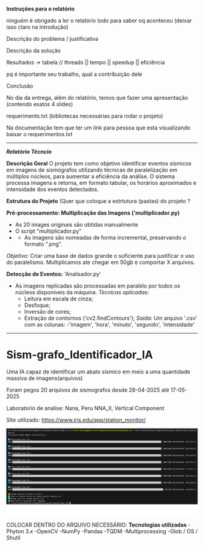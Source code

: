 **Instruções para o relatório**

ninguém é obrigado a ler o relatório todo para saber oq aconteceu (deixar isso claro na introdução)

Descrição do problema / justificativa

Descrição da solução

Resultados -> tabela // threads || tempo || speedup || eficiência

pq é importante seu trabalho, qual a contribuição dele

Conclusão

No dia da entrega, além do relatório, temos que fazer uma apresentação (contendo exatos 4 slides)


requeriments.txt (bibliotecas necessárias para rodar o projeto)

Na documentação tem que ter um link para pessoa que esta visualizando baixar o requerimentos.txt

---------------------------------------------------------------------------------------------------------------------------------------------------------------------------

*****Relatório Técncio*****

**Descrição Geral**
O projeto tem como objetivo identificar eventos sísmicos em imagens de sismógrafos utilizando técnicas de paralelização em múltiplos núcleos, para aumentar a eficiência da análise. O sistema processa imagens e retorna, em formato tabular, os horários aproximados e intensidade dos eventos detectados.

**Estrutura do Projeto**
(Quer que coloque a estrtutura (pastas) do projeto ?

**Pré-processamento: Multiplicação das Imagens ('multiplicador.py)**
- As 20 images originais são obtidas manualmente
- O script "multiplicador.py"
- - As imagens são nomeadas de forma incremental, preservando o formato ".png".
  
 *Objetivo:* Criar uma base de dados grande o suficiente para justificar o uso do paralelismo. Multiplicamos ate chegar em 50gb e comportar X arquivos.

**Detecção de Eventos:** 'Analisador.py'
- As imagens replicadas são processadas em paralelo por todos os núcleos disponíveis da máquina.
  *Técnicas aplicadas:*
  - Leitura em escala de cinza;
  - Desfoque;
  - Inversão de cores;
  - Extração de contornos ('cv2.findContours');
  *Saída:*
  Um arquivo '.csv' com as colunas:
  -'imagem', 'hora', 'minuto', 'segundo', 'intensidade'
---------------------------------------------------------------------------------------------------------------------------------------------------------------------------
# Sism-grafo_Identificador_IA
Uma IA capaz de identificar um abalo sísmico em meio a uma quantidade massiva de imagens(arquivos)

Foram pegos 20 arquivos de sismografos desde 28-04-2025 até 17-05-2025

Laboratorio de analise: Nana, Peru NNA_II, Vertical Component

Site utilizado: https://www.iris.edu/app/station_monitor/

![multiparelelismo](imagens_me/resultado.png)

COLOCAR DENTRO DO ARQUIVO NECESSÁRIO:
**Tecnologias utilizadas**
-Phyton 3.x
-OpenCV
-NumPy
-Pandas
-TQDM
-Multiprocessing
-Glob / OS / Shutil
